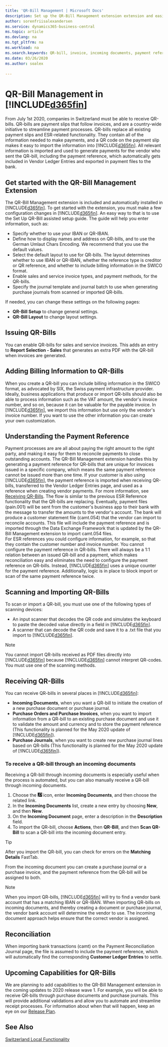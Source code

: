 ```yaml
---
title: 'QR-Bill Management | Microsoft Docs'
description: Set up the QR-Bill Management extension extension and easily generate, send, and import QR-bills.
author: sorenfriisalexandersen
ms.service: dynamics365-business-central
ms.topic: article
ms.devlang: na
ms.tgt_pltfrm: na
ms.workload: na
ms.search.keywords: QR-bill, invoice, incoming documents, payment reference
ms.date: 03/26/2020
ms.author: soalex

---
```

# QR-Bill Management in [!INCLUDE[d365fin](../../includes/d365fin_md.md)]
From July 1st 2020, companies in Switzerland must be able to receive QR-bills. QR-bills are payment slips that follow invoices, and are a country-wide initiative to streamline payment processes. QR-bills replace all existing payment slips and ESR-related functionality. They contain all of the information needed to make payments, and a QR code on the payment slip makes it easy to import the information into [!INCLUDE[d365fin](../../includes/d365fin_md.md)]. All relevant information is imported and used to generate payments for the vendor who sent the QR-bill, including the payment reference, which automatically gets included in Vendor Ledger Entries and exported in payment files to the bank.

## Get started with the QR-Bill Management Extension
The QR-Bill Management extension is included and automatically installed in [!INCLUDE[d365fin](../../includes/d365fin_md.md)]. To get started with the extension, you must make a few configuration changes in [!INCLUDE[d365fin](../../includes/d365fin_md.md)]. An easy way to that is to use the Set Up QR-Bill assisted setup guide. The guide will help you enter information, such as:

* Specify whether to use your IBAN or QR-IBAN.
* Define how to display names and address on QR-bills, and to use the German Umlaut Chars Encoding. We recommend that you use the default values.
* Select the default layout to use for QR-bills. The layout determines whether to use IBAN or QR-IBAN, whether the reference type is creditor or QR reference, and whether to include billing information in the SWICO format.
* Enable sales and service invoice types, and payment methods, for the QR-bills.
* Specify the journal template and journal batch to use when generating purchase journals from scanned or imported QR-bills.

If needed, you can change these settings on the following pages: 

* **QR-Bill Setup** to change general settings. 
* **QR-Bill Layout** to change layout settings.

## Issuing QR-Bills
You can enable QR-bills for sales and service invoices. This adds an entry to **Report Selection - Sales** that generates an extra PDF with the QR-bill when invoices are generated. 

## Adding Billing Information to QR-Bills
When you create a QR-bill you can include billing information in the SWICO format, as advocated by SIX, the Swiss payment infrastructure provider. Ideally, business applications that produce or import QR-bills should also be able to process information such as the VAT amount, the vendor's invoice number, and so on, because it can be valuable for the payable invoice. In [!INCLUDE[d365fin](../../includes/d365fin_md.md)], we import this information but use only the vendor's invoice number. If you want to use the other information you can create your own customization.

## Understanding the Payment Reference
Payment processes are are all about paying the right amount to the right party, and making it easy for them to reconcile payments to close outstanding accounts. The QR-Bill Management extension handles this by generating a payment reference for QR-bills that are unique for invoices issued in a specific company, which means the same payment reference cannot be issued more than one time. If your customer is also using [!INCLUDE[d365fin](../../includes/d365fin_md.md)], the payment reference is imported when receiving QR-bills, transferred to the Vendor Ledger Entries page, and used as a reference when creating vendor payments. For more information, see [Receiving QR-Bills](ui-extensions-qr-bill-management.md#receiving-qr-bills). The flow is similar to the previous ESR Reference functionality that the QR-bills are replacing. Eventually, payment files (pain.001) will be sent from the customer's business app to their bank with the message to transfer the amounts to the vendor's account. The bank will produce a customer statement file (camt.054) that the vendor can import to reconcile accounts. This file will include the payment reference and is imported through the Data Exchange Framework that is updated by the QR-Bill Management extension to import camt.054 files.  
For ESR references you could configure information, for example, so that they contain the customer number and invoice number. You cannot configure the payment reference in QR-bills. There will always be a 1:1 relation between an issued QR-bill and a payment, which makes reconciliation easy and eliminates the need to configure the payment reference on QR-bills. Instead, [!INCLUDE[d365fin](../../includes/d365fin_md.md)] uses a unique counter for the payment reference. Additionally, logic is in place to block import or scan of the same payment reference twice.

## Scanning and Importing QR-Bills
To scan or import a QR-bill, you must use one of the following types of scanning devices:

* An input scanner that decodes the QR code and simulates the keyboard to paste the decoded value directly in a field in [!INCLUDE[d365fin](../../includes/d365fin_md.md)].
* A scanner that can decode the QR code and save it to a .txt file that you import to [!INCLUDE[d365fin](../../includes/d365fin_md.md)]. 

> [!Note]
> You cannot import QR-bills received as PDF files directly into [!INCLUDE[d365fin](../../includes/d365fin_md.md)] because [!INCLUDE[d365fin](../../includes/d365fin_md.md)] cannot interpret QR-codes. You must use one of the scanning methods.

## Receiving QR-Bills
You can receive QR-bills in several places in [!INCLUDE[d365fin](../../includes/d365fin_md.md)]:

* **Incoming Documents**, when you want a QR-bill to initiate the creation of a new purchase document or purchase journal.
* **Purchase Orders and Purchase Invoices**, when you want to import information from a QR-bill to an existing purchase document and use it to validate the amount and currency and to store the payment reference (This functionality is planned for the May 2020 update of [!INCLUDE[d365fin](../../includes/d365fin_md.md)]).
* **Purchase Journals**, when you want to create new purchase journal lines based on QR-bills (This functionality is planned for the May 2020 update of [!INCLUDE[d365fin](../../includes/d365fin_md.md)]). 

### To receive a QR-bill through an incoming documents
Receiving a QR-bill through incoming documents is especially useful when the process is automated, but you can also manually receive a QR-bill through incoming documents.

1. Choose the ![Search for Page or Report](../../media/ui-search/search_small.png "Search for Page or Report icon") icon, enter **Incoming Documents**, and then choose the related link.
2. In the **Incoming Documents** list, create a new entry by choosing **New**, and then **New**. 
3. On the **Incoming Document** page, enter a description in the **Description** field.
4. To import the QR-bill, choose **Actions**, then **QR-Bill**, and then **Scan QR-Bill** to scan a QR-bill into the incoming document entry.
 
> [!TIP]
> After you import the QR-bill, you can check for errors on the **Matching Details** FastTab.

From the incoming document you can create a purchase journal or a purchase invoice, and the payment reference from the QR-bill will be assigned to both.

> [!Note]
> When you import QR-bills, [!INCLUDE[d365fin](../../includes/d365fin_md.md)] will try to find a vendor bank account that has a matching IBAN or QR-IBAN. When importing QR-bills on incoming documents, and thereby creating a document or purchase journal, the vendor bank account will determine the vendor to use. The incoming document approach helps ensure that the correct vendor is assigned.

<!--

### Receiving a QR-Bill through Purchase Order or Purchase Invoice (Planned for May, 2020)
Receiving a QR-bill through a purchase order or purchase invoice validates the invoice amount and adds the payment reference to the ledgers. Like incoming documents, you can scan or import a QR-bill to an existing purchase order or invoice. This process uses the QR-IBAN or IBAN from the QR-bill to find the vendor with a matching number. If no match is found you cannot scan or import the QR-bill. If that happens, you can create the vendor bank account and then allow the QR-bill to be attached to the purchase document. When the QR-bill is scanned or imported to the purchase document it will add the amount, payment reference, and other information from the QR-bill. This is used for validation before posting the purchase document. Posting will be blocked if the amount of the order or invoice does not match the amount from the QR-bill. Validation also happens when you scan or import the QR-bill. If the payment reference is already used on a vendor ledger entry for a vendor, an error will display. Vendors cannot issue multiple QR-bills with the same payment reference. Similarly, an error will display if the QR-bill and payment reference has already been imported to an open purchase document. 

### Receiving a QR-Bill through a Purchase Journal (Planned for May, 2020)
You can scan or import QR-bills directly into a **Purchase Journal**. This is useful when you want to create new journal lines based on a QR-bill. Scanning or importing directly into a purchase journal creates a new **Purchase Journal Line** using the vendor and amount from the QR-bill, and tries to identify the vendor by finding a **Vendor Bank Account** that has a matching IBAN or QR-IBAN. For example, using purchase journals is useful if you do not want to use purchase orders or invoices.  -->

## Reconciliation
When importing bank transactions (camt) on the Payment Reconciliation Journal page, the file is assumed to include <!--not sure what "assumed to include" means--> the payment reference, which will automatically find the corresponding **Customer Ledger Entries** to settle.    

## Upcoming Capabilities for QR-Bills
We are planning to add capabilities to the QR-Bill Management extension in the coming updates to 2020 release wave 1. For example, you will be able to receive QR-bills through purchase documents and purchase journals. This will provide additional validations and allow you to automate and streamline receipt processes. For information about when that will happen, keep an eye on our [Release Plan](https://docs.microsoft.com/dynamics365-release-plan/2020wave1/dynamics365-business-central/qr-bill-management-switzerland).

## See Also
[Switzerland Local Functionality](switzerland-local-functionality.md)  
